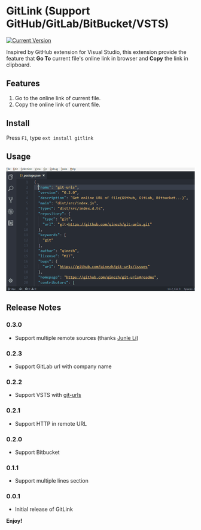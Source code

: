 # GitLink (Support GitHub/GitLab/BitBucket/VSTS)

[![Current Version](https://vsmarketplacebadge.apphb.com/version/qezhu.gitlink.svg)](https://marketplace.visualstudio.com/items?itemName=qezhu.gitlink)

Inspired by GitHub extension for Visual Studio, this extension provide the feature that **Go To** current file's online link in browser and **Copy** the link in clipboard.

## Features

1. Go to the online link of current file.
2. Copy the online link of current file.

## Install
Press `F1`, type `ext install gitlink`

## Usage

![How to use it](images/how_to_use_it.gif)

## Release Notes

### 0.3.0

* Support multiple remote sources (thanks [Junle Li](https://github.com/lijunle))

### 0.2.3

* Support GitLab url with company name

### 0.2.2

* Support VSTS with [git-urls](https://github.com/qinezh/git-urls/)

### 0.2.1

* Support HTTP in remote URL

### 0.2.0

* Support Bitbucket

### 0.1.1

* Support multiple lines section

### 0.0.1

* Initial release of GitLink

**Enjoy!**
